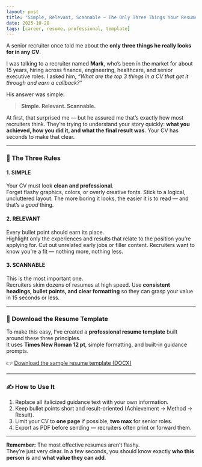 ```yaml
---
layout: post
title: "Simple, Relevant, Scannable — The Only Three Things Your Resume Needs"
date: 2025-10-28
tags: [career, resume, professional, template]
---
```


A senior recruiter once told me about the **only three things he really looks for in any CV**.

I was talking to a recruiter named **Mark**, who’s been in the market for about 15 years, hiring across finance, engineering, healthcare, and senior executive roles. I asked him, *“What are the top 3 things in a CV that get it through and earn a callback?”*

His answer was simple:  
> **Simple. Relevant. Scannable.**

At first, that surprised me — but he assured me that’s exactly how most recruiters think. They’re trying to understand your story quickly: **what you achieved, how you did it, and what the final result was.** Your CV has seconds to make that clear.

---

### 🧩 The Three Rules

#### 1. SIMPLE
Your CV must look **clean and professional**.  
Forget flashy graphics, colors, or overly creative fonts. Stick to a logical, uncluttered layout. The more boring it looks, the easier it is to read — and that’s a *good* thing.

#### 2. RELEVANT
Every bullet point should earn its place.  
Highlight only the experiences and results that relate to the position you’re applying for. Cut out unrelated early jobs or filler content. Recruiters want to know you’re a fit — nothing more, nothing less.

#### 3. SCANNABLE
This is the most important one.  
Recruiters skim dozens of resumes at high speed. Use **consistent headings, bullet points, and clear formatting** so they can grasp your value in 15 seconds or less.

---

### 🧾 Download the Resume Template

To make this easy, I’ve created a **professional resume template** built around these three principles.  
It uses **Times New Roman 12 pt**, simple formatting, and built-in guidance prompts.

👉 [Download the sample resume template (DOCX)](/assets/images/sample%20resume%20template.docx)

---

### ✍️ How to Use It

1. Replace all italicized guidance text with your own information.  
2. Keep bullet points short and result-oriented (Achievement → Method → Result).  
3. Limit your CV to **one page** if possible, **two max** for senior roles.  
4. Export as PDF before sending — recruiters often print or forward them.  

---

**Remember:** The most effective resumes aren’t flashy.  
They’re just very clear. In a few seconds, you should know exactly **who this person is** and **what value they can add**.
